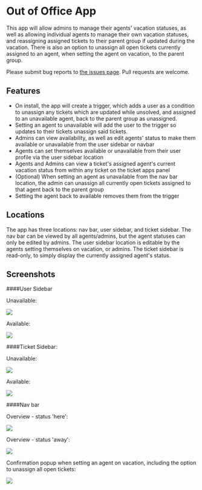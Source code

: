 # Out of Office App

This app will allow admins to manage their agents' vacation statuses, as well as allowing individual agents to manage their own vacation statuses, and reassigning assigned tickets to their parent group if updated during the vacation.  There is also an option to unassign all open tickets currently assigned to an agent, when setting the agent on vacation, to the parent group.

Please submit bug reports to [the issues page](https://github.com/ZendeskES/out-of-office-app/issues). Pull requests are welcome.

## Features

* On install, the app will create a trigger, which adds a user as a condition to unassign any tickets which are updated while unsolved, and assigned to an unavailable agent, back to the parent group as unassigned.  
* Setting an agent to unavailable will add the user to the trigger so updates to their tickets unassign said tickets.  
* Admins can view availability, as well as edit agents' status to make them available or unavailable from the user sidebar or navbar
* Agents can set themselves available or unavailable from their user profile via the user sidebar location
* Agents and Admins can view a ticket's assigned agent's current vacation status from within any ticket on the ticket apps panel
* (Optional) When setting an agent as unavailable from the nav bar location, the admin can unassign all currently open tickets assigned to that agent back to the parent group
* Setting the agent back to available removes them from the trigger

## Locations

The app has three locations: nav bar, user sidebar, and ticket sidebar.  The nav bar can be viewed by all agents/admins, but the agent statuses can only be edited by admins. The user sidebar location is editable by the agents setting themselves on vacation, or admins.  The ticket sidebar is read-only, to simply display the currently assigned agent's status.

## Screenshots

####User Sidebar

Unavailable:

![](http://content.screencast.com/users/AL14/folders/Jing/media/e33dc957-3513-4cd5-a23d-55312a97c599/00000975.png)

Available:

![](http://content.screencast.com/users/AL14/folders/Jing/media/1f0d27ac-a745-4350-b2e1-fb7840d27e15/00000976.png)

####Ticket Sidebar:

Unavailable:

![](http://content.screencast.com/users/AL14/folders/Jing/media/a42fa21e-b29a-4053-85cf-abf6fe70b1c7/00000978.png)

Available:

![](http://content.screencast.com/users/AL14/folders/Jing/media/e18e2a60-fbf0-4370-87a2-bfe1b3a3b8cf/00000977.png)

####Nav bar

Overview - status 'here':

![](http://i.imgur.com/IhjI0uB.jpg?1?1534)

Overview - status 'away':

![](http://i.imgur.com/wMU7uNN.jpg?1?2511)

Confirmation popup when setting an agent on vacation, including the option to unassign all open tickets:

![](http://content.screencast.com/users/AL14/folders/Jing/media/84be3332-b1dc-4aae-ab41-a09f848cf0db/00000973.png)
